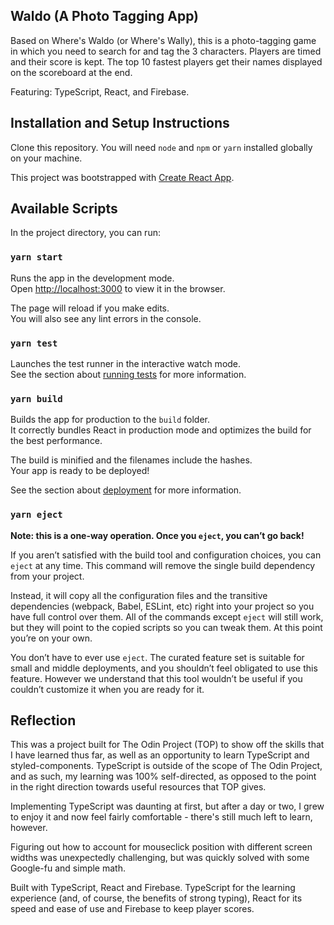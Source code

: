 ## Waldo (A Photo Tagging App)

Based on Where's Waldo (or Where's Wally), this is a photo-tagging game in which you need to search for and tag the 3 characters.
Players are timed and their score is kept.
The top 10 fastest players get their names displayed on the scoreboard at the end.

Featuring: TypeScript, React, and Firebase.

## Installation and Setup Instructions

Clone this repository. You will need `node` and `npm` or `yarn` installed globally on your machine.  

This project was bootstrapped with [Create React App](https://github.com/facebook/create-react-app).

## Available Scripts

In the project directory, you can run:

### `yarn start`

Runs the app in the development mode.\
Open [http://localhost:3000](http://localhost:3000) to view it in the browser.

The page will reload if you make edits.\
You will also see any lint errors in the console.

### `yarn test`

Launches the test runner in the interactive watch mode.\
See the section about [running tests](https://facebook.github.io/create-react-app/docs/running-tests) for more information.

### `yarn build`

Builds the app for production to the `build` folder.\
It correctly bundles React in production mode and optimizes the build for the best performance.

The build is minified and the filenames include the hashes.\
Your app is ready to be deployed!

See the section about [deployment](https://facebook.github.io/create-react-app/docs/deployment) for more information.

### `yarn eject`

**Note: this is a one-way operation. Once you `eject`, you can’t go back!**

If you aren’t satisfied with the build tool and configuration choices, you can `eject` at any time. This command will remove the single build dependency from your project.

Instead, it will copy all the configuration files and the transitive dependencies (webpack, Babel, ESLint, etc) right into your project so you have full control over them. All of the commands except `eject` will still work, but they will point to the copied scripts so you can tweak them. At this point you’re on your own.

You don’t have to ever use `eject`. The curated feature set is suitable for small and middle deployments, and you shouldn’t feel obligated to use this feature. However we understand that this tool wouldn’t be useful if you couldn’t customize it when you are ready for it.

## Reflection

  This was a project built for The Odin Project (TOP) to show off the skills that I have learned thus far, as well as an opportunity to learn TypeScript and styled-components. TypeScript is outside of the scope of The Odin Project, and as such, my learning was 100% self-directed, as opposed to the point in the right direction towards useful resources that TOP gives.
  
  Implementing TypeScript was daunting at first, but after a day or two, I grew to enjoy it and now feel fairly comfortable - there's still much left to learn, however.
  
  Figuring out how to account for mouseclick position with different screen widths was unexpectedly challenging, but was quickly solved with some Google-fu and simple math.

  Built with TypeScript, React and Firebase. TypeScript for the learning experience (and, of course, the benefits of strong typing), React for its speed and ease of use and Firebase to keep player scores.
